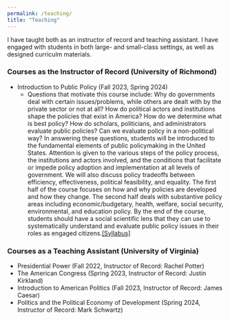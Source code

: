 ```yaml
---
permalink: /teaching/
title: "Teaching"
---
```


I have taught both as an instructor of record and teaching assistant. I have engaged with students in both large- and small-class settings, as well as designed curriculm materials.

### Courses as the Instructor of Record (University of Richmond) 
- Introduction to Public Policy (Fall 2023, Spring 2024)
  - Questions that motivate this course include: Why do governments deal with certain issues/problems, while others are dealt with by the private sector or not at all? How do political actors and institutions shape the policies that exist in America? How do we determine what is best policy? How do scholars, politicians, and administrators evaluate public policies? Can we evaluate policy in a non-political way? In answering these questions, students will be introduced to the fundamental elements of public policymaking in the United States. Attention is given to the various steps of the policy process, the institutions and actors involved, and the conditions that facilitate or impede policy adoption and implementation at all levels of government. We will also discuss policy tradeoffs between efficiency, effectiveness, political feasibility, and equality. The first half of the course focuses on how and why policies are developed and how they change. The second half deals with substantive policy areas including economic/budgetary, health, welfare, social security, environmental, and education policy. By the end of the course, students should have a social scientific lens that they can use to systematically understand and evaluate public policy issues in their roles as engaged citizens.[[Syllabus]](/files/PLSC_260_S24.pdf)

### Courses as a Teaching Assistant (University of Virginia)

- Presidential Power (Fall 2022, Instructor of Record: Rachel Potter)
- The American Congress (Spring 2023, Instructor of Record: Justin Kirkland)
- Introduction to American Politics (Fall 2023, Instructor of Record: James Caesar)
- Politics and the Political Economy of Development (Spring 2024, Instructor of Record: Mark Schwartz)
  
